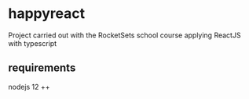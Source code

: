 # happyreact
Project carried out with the RocketSets school course applying ReactJS with typescript 

## requirements
nodejs 12 ++
